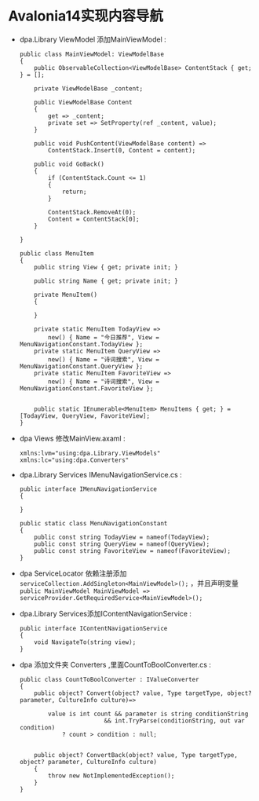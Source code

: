 # Avalonia14实现内容导航

- dpa.Library ViewModel 添加MainViewModel :

      public class MainViewModel: ViewModelBase
      {
          public ObservableCollection<ViewModelBase> ContentStack { get; } = [];

          private ViewModelBase _content;

          public ViewModelBase Content
          {
              get => _content;
              private set => SetProperty(ref _content, value);
          }

          public void PushContent(ViewModelBase content) =>
              ContentStack.Insert(0, Content = content);

          public void GoBack()
          {
              if (ContentStack.Count <= 1)
              {
                  return;
              }

              ContentStack.RemoveAt(0);
              Content = ContentStack[0];
          }

      }

      public class MenuItem
      {
          public string View { get; private init; }

          public string Name { get; private init; }

          private MenuItem()
          {

          }

          private static MenuItem TodayView => 
              new() { Name = "今日推荐", View = MenuNavigationConstant.TodayView };
          private static MenuItem QueryView => 
              new() { Name = "诗词搜索", View = MenuNavigationConstant.QueryView };
          private static MenuItem FavoriteView => 
              new() { Name = "诗词搜索", View = MenuNavigationConstant.FavoriteView };


          public static IEnumerable<MenuItem> MenuItems { get; } = [TodayView, QueryView, FavoriteView];
      }

- dpa Views 修改MainView.axaml :

      xmlns:lvm="using:dpa.Library.ViewModels"
      xmlns:lc="using:dpa.Converters"

- dpa.Library Services IMenuNavigationService.cs :

      public interface IMenuNavigationService
      {

      }

      public static class MenuNavigationConstant
      {
          public const string TodayView = nameof(TodayView);
          public const string QueryView = nameof(QueryView);
          public const string FavoriteView = nameof(FavoriteView);
      }

- dpa ServiceLocator 依赖注册添加
  `serviceCollection.AddSingleton<MainViewModel>();` ，并且声明变量
  `public MainViewModel MainViewModel => serviceProvider.GetRequiredService<MainViewModel>();`

- dpa.Library Services添加IContentNavigationService :

      public interface IContentNavigationService
      {
          void NavigateTo(string view);
      }

- dpa 添加文件夹 Converters ,里面CountToBoolConverter.cs :

      public class CountToBoolConverter : IValueConverter
      {
          public object? Convert(object? value, Type targetType, object? parameter, CultureInfo culture)=>

              value is int count && parameter is string conditionString
                              && int.TryParse(conditionString, out var condition)
                  ? count > condition : null;


          public object? ConvertBack(object? value, Type targetType, object? parameter, CultureInfo culture)
          {
              throw new NotImplementedException();
          }
      }
